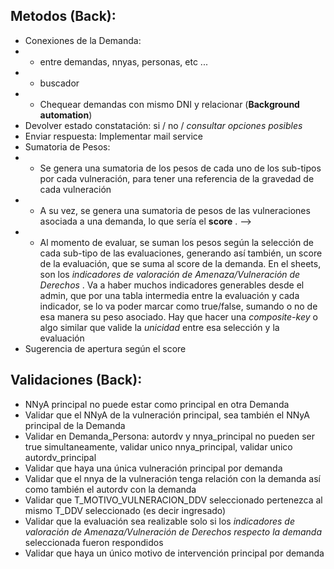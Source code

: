 ## Metodos (Back):

- Conexiones de la Demanda:
- - entre demandas, nnyas, personas, etc ...
- - buscador
- - Chequear demandas con mismo DNI y relacionar (**Background automation**)
- Devolver estado constatación: si / no / *consultar opciones posibles*
- Enviar respuesta: Implementar mail service
- Sumatoria de Pesos: 
- - Se genera una sumatoria de los pesos de cada uno de los sub-tipos por cada vulneración, para tener una referencia de la gravedad de cada vulneración
- - A su vez, se genera una sumatoria de pesos de las vulneraciones asociada a una demanda, lo que sería el **score** . -->
- - Al momento de evaluar, se suman los pesos según la selección de cada sub-tipo de las evaluaciones, generando así también, un score de la evaluación, que se suma al score de la demanda. En el sheets, son los *indicadores de valoración de Amenaza/Vulneración de Derechos* . Va a haber muchos indicadores generables desde el admin, que por una tabla intermedia entre la evaluación y cada indicador, se lo va poder marcar como true/false, sumando o no de esa manera su peso asociado. Hay que hacer una *composite-key* o algo similar que  valide la *unicidad* entre esa selección y la evaluación
- Sugerencia de apertura según el score


## Validaciones (Back):
- NNyA principal no puede estar como principal en otra Demanda
- Validar que el NNyA de la vulneración principal, sea también el NNyA principal de la Demanda
- Validar en Demanda_Persona:  autordv y nnya_principal no pueden ser true simultaneamente, validar unico nnya_principal, validar unico autordv_principal
- Validar que haya una única vulneración principal por demanda
- Validar que el nnya de la vulneración tenga relación con la demanda así como también el autordv con la demanda
- Validar que T_MOTIVO_VULNERACION_DDV seleccionado pertenezca al mismo T_DDV seleccionado (es decir ingresado)
- Validar que la evaluación sea realizable solo si los *indicadores de valoración de Amenaza/Vulneración de Derechos respecto la demanda* seleccionada fueron respondidos
- Validar que haya un único motivo de intervención principal por demanda